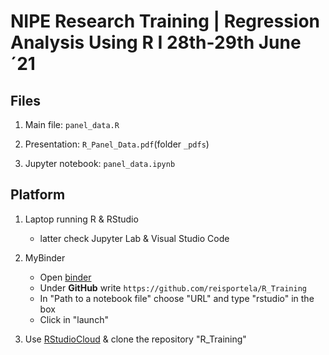 # NIPE Research Training | Regression Analysis Using R I 28th-29th June´21

## Files

1. Main file: `panel_data.R`

2. Presentation: `R_Panel_Data.pdf`(folder `_pdfs`)

3. Jupyter notebook: `panel_data.ipynb`

## Platform

1. Laptop running R & RStudio

    - latter check Jupyter Lab & Visual Studio Code

2. MyBinder

    - Open [binder](https://mybinder.org/)
    - Under **GitHub** write `https://github.com/reisportela/R_Training`
    - In "Path to a notebook file" choose "URL" and type "rstudio" in the box
    - Click in "launch"


3. Use [RStudioCloud](https://rstudio.cloud/) & clone the repository "R_Training"
